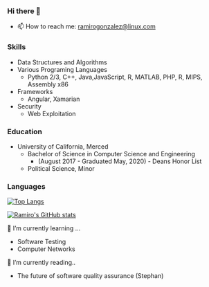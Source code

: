 ### Hi there 👋

<!--
**r4mz3r0/r4mz3r0** is a ✨ _special_ ✨ repository because its `README.md` (this file) appears on your GitHub profile.

Here are some ideas to get you started:

- 🔭 I’m currently working on ...
- 🌱 I’m currently learning ...
- 👯 I’m looking to collaborate on ...
- 🤔 I’m looking for help with ...
- 💬 Ask me about ...
- 😄 Pronouns: ...
- ⚡ Fun fact: ...
-->
- 📫 How to reach me: ramirogonzalez@linux.com

### Skills 
- Data Structures and Algorithms 
- Various Programing Languages
  - Python 2/3, C++, Java,JavaScript, R, MATLAB, PHP, R, MIPS, Assembly x86
- Frameworks 
  - Angular, Xamarian
- Security 
  - Web Exploitation
### Education 
- University of California, Merced 
  - Bachelor of Science in Computer Science and Engineering
    - (August 2017 - Graduated May, 2020) - Deans Honor List
  - Political Science, Minor
### Languages
[![Top Langs](https://github-readme-stats.vercel.app/api/top-langs/?username=r4mz3r0&layout=compact&langs_count=10)](https://github.com/r4mz3r0) 

[![Ramiro's GitHub stats](https://github-readme-stats.vercel.app/api?username=r4mz3r0)](https://github.com/anuraghazra/github-readme-stats)


🌱 I’m currently learning ...
- Software Testing 
- Computer Networks

🔭 I’m currently reading..
- The future of software quality assurance (Stephan)
